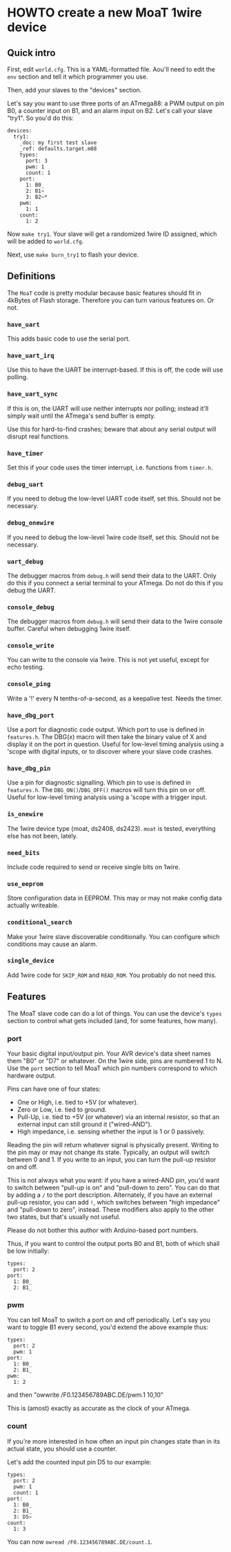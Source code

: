 # HOWTO create a new MoaT 1wire device

## Quick intro

First, edit `world.cfg`. This is a YAML-formatted file. Aou'll need to edit
the `env` section and tell it which programmer you use.

Then, add your slaves to the "devices" section.

Let's say you want to use three ports of an ATmega88: a PWM output on pin
B0, a counter input on B1, and an alarm input on B2. Let's call your slave
"try1". So you'd do this:

    devices:
      try1:
        _doc: my first test slave
        _ref: defaults.target.m88
        types:
          port: 3
          pwm: 1
          count: 1
        port:
          1: B0_
          2: B1~
          3: B2~*
        pwm:
          1: 1
        count:
          1: 2

Now `make try1`. Your slave will get a randomized 1wire ID assigned, which
will be added to `world.cfg`.

Next, use `make burn_try1` to flash your device.

## Definitions

The `MoaT` code is pretty modular because basic features should fit in 4kBytes
of Flash storage. Therefore you can turn various features on. Or not.

### `have_uart`

This adds basic code to use the serial port.

### `have_uart_irq`

Use this to have the UART be interrupt-based. If this is off, the code will
use polling.

### `have_uart_sync`

If this is on, the UART will use neither interrupts nor polling; instead
it'll simply wait until the ATmega's send buffer is empty.

Use this for hard-to-find crashes; beware that about any serial output will
disrupt real functions.

### `have_timer`

Set this if your code uses the timer interrupt, i.e. functions from `timer.h`.

### `debug_uart`

If you need to debug the low-level UART code itself, set this. Should not be necessary.

### `debug_onewire`

If you need to debug the low-level 1wire code itself, set this. Should not be necessary.

### `uart_debug`

The debugger macros from `debug.h` will send their data to the UART.
Only do this if you connect a serial terminal to your ATmega.
Do not do this if you debug the UART.

### `console_debug`

The debugger macros from `debug.h` will send their data to the 1wire
console buffer.
Careful when debugging 1wire itself.

### `console_write`

You can write to the console via 1wire. This is not yet useful, except for
echo testing.

### `console_ping`

Write a '!' every N tenths-of-a-second, as a keepalive test. Needs the timer.

### `have_dbg_port`

Use a port for diagnostic code output. Which port to use is defined in
`features.h`. The DBG(x) macro will then take the binary value of X and
display it on the port in question. Useful for low-level timing analysis
using a 'scope with digital inputs, or to discover where your slave code
crashes.

### `have_dbg_pin`

Use a pin for diagnostic signalling. Which pin to use is defined in 
`features.h`. The `DBG_ON()`/`DBG_OFF()` macros will turn this pin on or
off. Useful for low-level timing analysis using a 'scope with a trigger
input.

### `is_onewire`

The 1wire device type (moat, ds2408, ds2423). `moat` is tested, everything
else has not been, lately.

### `need_bits`

Include code required to send or receive single bits on 1wire.

### `use_eeprom`

Store configuration data in EEPROM. This may or may not make config data
actually writeable.

### `conditional_search`

Make your 1wire slave discoverable conditionally. You can configure which
conditions may cause an alarm.

### `single_device`

Add 1wire code for `SKIP_ROM` and `READ_ROM`. You probably do not need this.

## Features

The MoaT slave code can do a lot of things. You can use the device's `types`
section to control what gets included (and, for some features, how many).

### port

Your basic digital input/output pin. Your AVR device's data sheet names
them "B0" or "D7" or whatever. On the 1wire side, pins are numbered 1 to N.
Use the `port` section to tell MoaT which pin numbers correspond to which
hardware output.

Pins can have one of four states:

* One or High, i.e. tied to +5V (or whatever).
* Zero or Low, i.e. tied to ground.
* Pull-Up, i.e. tied to +5V (or whatever) via an internal resistor,
  so that an external input can still ground it ("wired-AND").
* High impedance, i.e. sensing whether the input is 1 or 0 passively.

Reading the pin will return whatever signal is physically present.
Writing to the pin may or may not change its state. Typically, 
an output will switch between 0 and 1. If you write to an input, you can
turn the pull-up resistor on and off.

This is not always what you want: if you have a wired-AND pin, you'd want
to switch between "pull-up is on" and "pull-down to zero". You can do that
by adding a `/` to the port description. Alternately, if you have an
external pull-up resistor, you can add `!`, which switches between "high
impedance" and "pull-down to zero", instead. These modifiers also apply to
the other two states, but that's usually not useful.

Please do not bother this author with Arduino-based port numbers.

Thus, if you want to control the output ports B0 and B1, both of which
shall be low initially:

    types:
      port: 2
    port:
      1: B0_
      2: B1_

### pwm

You can tell MoaT to switch a port on and off periodically. Let's say you
want to toggle B1 every second, you'd extend the above example thus:

    types:
      port: 2
      pwm: 1
    port:
      1: B0_
      2: B1_
    pwm:
      1: 2

and then "owwrite /F0.123456789ABC.DE/pwm.1 10,10"

This is (amost) exactly as accurate as the clock of your ATmega.

### count

If you're more interested in how often an input pin changes state than in
its actual state, you should use a counter.

Let's add the counted input pin D5 to our example:

    types:
      port: 2
      pwm: 1
      count: 1
    port:
      1: B0_
      2: B1_
      3: D5~
    count:
      1: 3

You can now `owread /F0.123456789ABC.DE/count.1`.

